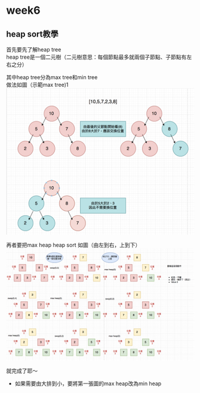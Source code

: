 # week6 

## heap sort教學
首先要先了解heap tree  
heap tree是一個二元樹（二元樹意思：每個節點最多就兩個子節點、子節點有左右之分） 

其中heap tree分為max tree和min tree  
做法如圖（示範max tree)1  
![image](https://github.com/hsuanwen0114/sharon8811437/blob/master/heapsort/heapsort%E6%B5%81%E7%A8%8B%E5%9C%96.png)

再者要把max heap heap sort 如圖（由左到右，上到下）
![image](https://github.com/hsuanwen0114/sharon8811437/blob/master/heapsort/heapsort%E6%B5%81%E7%A8%8B%E5%9C%962.png)


就完成了耶～
* 如果需要由大排到小，要將第一張圖的max heap改為min heap



